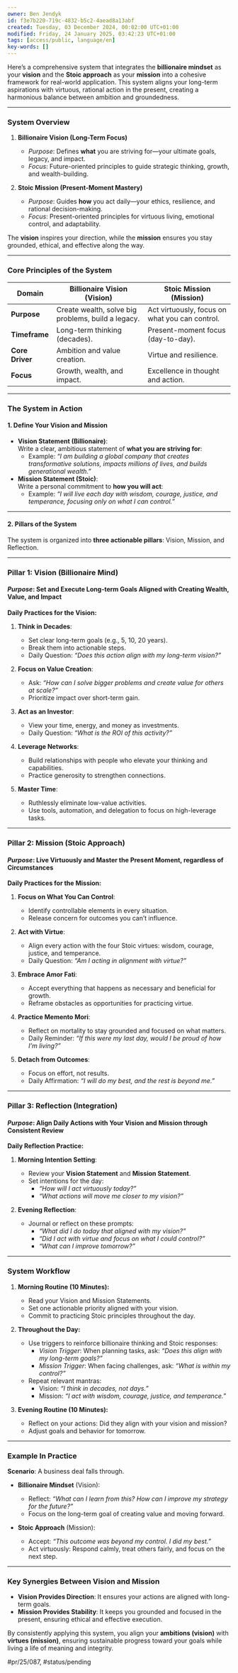 ```yaml
---
owner: Ben Jendyk
id: f3e7b220-719c-4832-b5c2-4aead8a13abf
created: Tuesday, 03 December 2024, 00:02:00 UTC+01:00
modified: Friday, 24 January 2025, 03:42:23 UTC+01:00
tags: [access/public, language/en]
key-words: []
---
```


Here’s a comprehensive system that integrates the **billionaire mindset** as your **vision** and the **Stoic approach** as your **mission** into a cohesive framework for real-world application. This system aligns your long-term aspirations with virtuous, rational action in the present, creating a harmonious balance between ambition and groundedness.

---

### **System Overview**

1. **Billionaire Vision (Long-Term Focus)**  
	- *Purpose*: Defines **what** you are striving for—your ultimate goals, legacy, and impact.  
	- *Focus*: Future-oriented principles to guide strategic thinking, growth, and wealth-building.

2. **Stoic Mission (Present-Moment Mastery)**  
	- *Purpose*: Guides **how** you act daily—your ethics, resilience, and rational decision-making.  
	- *Focus*: Present-oriented principles for virtuous living, emotional control, and adaptability.

The **vision** inspires your direction, while the **mission** ensures you stay grounded, ethical, and effective along the way.

---

### **Core Principles of the System**

| **Domain**             | **Billionaire Vision (Vision)**                 | **Stoic Mission (Mission)**                 |
|-------------------------|------------------------------------------------|---------------------------------------------|
| **Purpose**             | Create wealth, solve big problems, build a legacy. | Act virtuously, focus on what you can control. |
| **Timeframe**           | Long-term thinking (decades).                  | Present-moment focus (day-to-day).          |
| **Core Driver**         | Ambition and value creation.                   | Virtue and resilience.                      |
| **Focus**               | Growth, wealth, and impact.                    | Excellence in thought and action.           |

---

### **The System in Action**

#### **1. Define Your Vision and Mission**

- **Vision Statement (Billionaire)**:  
	Write a clear, ambitious statement of **what you are striving for**:  
	- Example: *“I am building a global company that creates transformative solutions, impacts millions of lives, and builds generational wealth.”*
- **Mission Statement (Stoic)**:  
	Write a personal commitment to **how you will act**:  
	- Example: *“I will live each day with wisdom, courage, justice, and temperance, focusing only on what I can control.”*

---

#### **2. Pillars of the System**

The system is organized into **three actionable pillars**: Vision, Mission, and Reflection.

---

### **Pillar 1: Vision (Billionaire Mind)**

#### *Purpose*: Set and Execute Long-term Goals Aligned with Creating Wealth, Value, and Impact

**Daily Practices for the Vision:**
1. **Think in Decades**:  
	- Set clear long-term goals (e.g., 5, 10, 20 years).  
	- Break them into actionable steps.  
	- Daily Question: *“Does this action align with my long-term vision?”*

2. **Focus on Value Creation**:  
	- Ask: *“How can I solve bigger problems and create value for others at scale?”*  
	- Prioritize impact over short-term gain.

3. **Act as an Investor**:  
	- View your time, energy, and money as investments.  
	- Daily Question: *“What is the ROI of this activity?”*

4. **Leverage Networks**:  
	- Build relationships with people who elevate your thinking and capabilities.  
	- Practice generosity to strengthen connections.

5. **Master Time**:  
	- Ruthlessly eliminate low-value activities.  
	- Use tools, automation, and delegation to focus on high-leverage tasks.

---

### **Pillar 2: Mission (Stoic Approach)**

#### *Purpose*: Live Virtuously and Master the Present Moment, regardless of Circumstances

**Daily Practices for the Mission:**
1. **Focus on What You Can Control**:  
	- Identify controllable elements in every situation.  
	- Release concern for outcomes you can’t influence.

2. **Act with Virtue**:  
	- Align every action with the four Stoic virtues: wisdom, courage, justice, and temperance.  
	- Daily Question: *“Am I acting in alignment with virtue?”*

3. **Embrace Amor Fati**:  
	- Accept everything that happens as necessary and beneficial for growth.  
	- Reframe obstacles as opportunities for practicing virtue.

4. **Practice Memento Mori**:  
	- Reflect on mortality to stay grounded and focused on what matters.  
	- Daily Reminder: *“If this were my last day, would I be proud of how I’m living?”*

5. **Detach from Outcomes**:  
	- Focus on effort, not results.  
	- Daily Affirmation: *“I will do my best, and the rest is beyond me.”*

---

### **Pillar 3: Reflection (Integration)**

#### *Purpose*: Align Daily Actions with Your Vision and Mission through Consistent Review

**Daily Reflection Practice:**
1. **Morning Intention Setting**:  
	- Review your **Vision Statement** and **Mission Statement**.  
	- Set intentions for the day:  
		- *“How will I act virtuously today?”*  
		- *“What actions will move me closer to my vision?”*

2. **Evening Reflection**:  
	- Journal or reflect on these prompts:  
		- *“What did I do today that aligned with my vision?”*  
		- *“Did I act with virtue and focus on what I could control?”*  
		- *“What can I improve tomorrow?”*

---

### **System Workflow**

1. **Morning Routine (10 Minutes):**
	- Read your Vision and Mission Statements.  
	- Set one actionable priority aligned with your vision.  
	- Commit to practicing Stoic principles throughout the day.

2. **Throughout the Day:**
	- Use triggers to reinforce billionaire thinking and Stoic responses:  
		- *Vision Trigger*: When planning tasks, ask: *“Does this align with my long-term goals?”*  
		- *Mission Trigger*: When facing challenges, ask: *“What is within my control?”*  
	- Repeat relevant mantras:  
		- Vision: *“I think in decades, not days.”*  
		- Mission: *“I act with wisdom, courage, justice, and temperance.”*

3. **Evening Routine (10 Minutes):**
	- Reflect on your actions: Did they align with your vision and mission?  
	- Adjust goals and behavior for tomorrow.

---

### **Example In Practice**

**Scenario**: A business deal falls through.  
- **Billionaire Mindset** (Vision):  
	- Reflect: *“What can I learn from this? How can I improve my strategy for the future?”*  
	- Focus on the long-term goal of creating value and moving forward.

- **Stoic Approach** (Mission):  
	- Accept: *“This outcome was beyond my control. I did my best.”*  
	- Act virtuously: Respond calmly, treat others fairly, and focus on the next step.

---

### **Key Synergies Between Vision and Mission**

- **Vision Provides Direction**: It ensures your actions are aligned with long-term goals.  
- **Mission Provides Stability**: It keeps you grounded and focused in the present, ensuring ethical and effective execution.

By consistently applying this system, you align your **ambitions (vision)** with **virtues (mission)**, ensuring sustainable progress toward your goals while living a life of meaning and integrity.


#pr/25/087, #status/pending